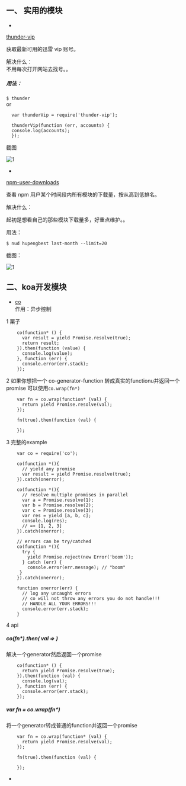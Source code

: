 <!--
author: 小莫
date: 2016-06-01
title: npm模块分享
tags: npm
category: npm
status: publish
summary: 平时自己用的npm模块也不算少了，其实网上有很多牛人开发的npm模块都很好，希望不要被埋没了。
-->

## 一、 实用的模块

*  
 [thunder-vip](https://github.com/nswbmw/thunder-vip)  

  获取最新可用的迅雷 vip 账号。

  解决什么：  
  不用每次打开网站去找号。。

  ##### 用法：

  `$ thunder`  
  or

  ```
    var thunderVip = require('thunder-vip');

    thunderVip(function (err, accounts) {
    console.log(accounts);
    });
  ```

  截图  

  ![1](https://dn-cnode.qbox.me/FskKgd_Epv4IYYh0waATFFHoD7g9)


*  
[npm-user-downloads](https://github.com/nswbmw/npm-user-downloads)  

  查看 npm 用户某个时间段内所有模块的下载量，按从高到低排名。

  解决什么：

  起初是想看自己的那些模块下载量多，好重点维护。。

  用法：

  `$ nud hupengbest last-month --limit=20`

  截图：

  ![1](https://dn-cnode.qbox.me/FhJDMWtAwWxgkXsEMWsfIz4XZ3Jl)

## 二、koa开发模块

*  [co](https://npm.taobao.org/package/co)  
作用：异步控制  

1 栗子

```
	co(function* () {
	  var result = yield Promise.resolve(true);
	  return result;
	}).then(function (value) {
	  console.log(value);
	}, function (err) {
	  console.error(err.stack);
	});
```

2 如果你想把一个 co-generator-function 转成真实的functionu并返回一个promise 可以使用`co.wrap(fn*)`

```
	var fn = co.wrap(function* (val) {
	  return yield Promise.resolve(val);
	});
	
	fn(true).then(function (val) {
	
	});
```

3 完整的example  

```
	var co = require('co');
	
	co(function *(){
	  // yield any promise
	  var result = yield Promise.resolve(true);
	}).catch(onerror);
	
	co(function *(){
	  // resolve multiple promises in parallel
	  var a = Promise.resolve(1);
	  var b = Promise.resolve(2);
	  var c = Promise.resolve(3);
	  var res = yield [a, b, c];
	  console.log(res);
	  // => [1, 2, 3]
	}).catch(onerror);
	
	// errors can be try/catched
	co(function *(){
	  try {
	    yield Promise.reject(new Error('boom'));
	  } catch (err) {
	    console.error(err.message); // "boom"
	 }
	}).catch(onerror);
	
	function onerror(err) {
	  // log any uncaught errors
	  // co will not throw any errors you do not handle!!!
	  // HANDLE ALL YOUR ERRORS!!!
	  console.error(err.stack);
	}
```

4 api  

##### co(fn*).then( val => ) 
解决一个generator然后返回一个promise

```
	co(function* () {
	  return yield Promise.resolve(true);
	}).then(function (val) {
	  console.log(val);
	}, function (err) {
	  console.error(err.stack);
	});
```

##### var fn = co.wrap(fn*)  
将一个generator转成普通的function并返回一个promise  

```
	var fn = co.wrap(function* (val) {
	  return yield Promise.resolve(val);
	});
	
	fn(true).then(function (val) {
	
	});
```

*  